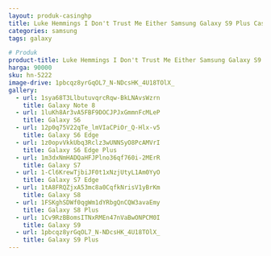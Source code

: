 ```yaml
---
layout: produk-casinghp
title: Luke Hemmings I Don't Trust Me Either Samsung Galaxy S9 Plus Case
categories: samsung
tags: galaxy

# Produk
product-title: Luke Hemmings I Don't Trust Me Either Samsung Galaxy S9 Plus Case
harga: 90000
sku: hn-5222
image-drive: 1pbcqz8yrGqOL7_N-NDcsHK_4U18TOlX_
gallery:
  - url: 1sya68T3LlbutuvqrcRqw-BkLNAvsWzrn
    title: Galaxy Note 8
  - url: 1luKh8Ar3vA5FBF9DOCJPJxGmmnFcMLeP
    title: Galaxy S6
  - url: 12p0q75V22qTe_lmVIaCPiOr_Q-Hlx-v5
    title: Galaxy S6 Edge
  - url: 1z0opvVkkUbq3Rclz3wUNNSyO8PcAMVrI
    title: Galaxy S6 Edge Plus
  - url: 1m3dxNmHADQaHFJPlno36qf760i-2MErR
    title: Galaxy S7
  - url: 1-Cl6KrewTjbiJF0t1xNzjUtyL1Am0YyO
    title: Galaxy S7 Edge
  - url: 1tA8FRQZjxA53mc8a0CqfkNrisV1yBrKm
    title: Galaxy S8
  - url: 1FSKghSDWf0qgWm1dYRbgQnCQW3avaEmy
    title: Galaxy S8 Plus
  - url: 1Cv9RzBBomsITNxRMEn47nVaBwONPCM0I
    title: Galaxy S9
  - url: 1pbcqz8yrGqOL7_N-NDcsHK_4U18TOlX_
    title: Galaxy S9 Plus
---
```

